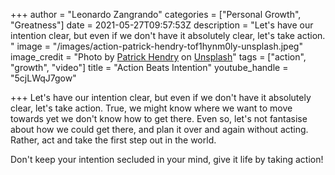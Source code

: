 +++
author = "Leonardo Zangrando"
categories = ["Personal Growth", "Greatness"]
date = 2021-05-27T09:57:53Z
description = "Let's have our intention clear, but even if we don't have it absolutely clear, let's take action. "
image = "/images/action-patrick-hendry-tof1hynm0ly-unsplash.jpeg"
image_credit = "Photo by [Patrick Hendry](https://unsplash.com/@worldsbetweenlines?utm_source=unsplash&utm_medium=referral&utm_content=creditCopyText) on [Unsplash](https://unsplash.com/s/photos/action?utm_source=unsplash&utm_medium=referral&utm_content=creditCopyText)"
tags = ["action", "growth", "video"]
title = "Action Beats Intention"
youtube_handle = "5cjLWqJ7gow"

+++
Let's have our intention clear, but even if we don't have it absolutely clear, let's take action. True, we might know where we want to move towards yet we don't know how to get there. Even so, let's not fantasise about how we could get there, and plan it over and again without acting. Rather, act and take the first step out in the world. 

Don't keep your intention secluded in your mind, give it life by taking action!

